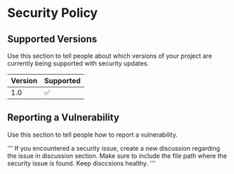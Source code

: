 # Security Policy

## Supported Versions

Use this section to tell people about which versions of your project are
currently being supported with security updates.

| Version | Supported          |
| ------- | ------------------ |
| 1.0   | :white_check_mark: |

## Reporting a Vulnerability

Use this section to tell people how to report a vulnerability.

'''
If you encountered a security issue, create a new discussion regarding the issue in discussion section.
Make sure to include the file path where the security issue is found.
Keep disccsions healthy. 
'''
